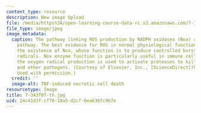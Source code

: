 ```yaml
---
content_type: resource
description: New image Upload
file: /media/https%3A/open-learning-course-data-rc.s3.amazonaws.com/7-343-the-radical-consequences-of-respiration-reactive-oxygen-species-in-aging-and-disease-fall-2007/24c41d3fcf7018a5d2cf6ea636fc9b7e_7-343f07-th.jpg
file_type: image/jpeg
image_metadata:
  caption: The pathway linking ROS production by NADPH oxidases (Nox) and TNFalpha
    pathway. The best evidence for ROS in normal physiological functioning comes from
    the existence of Nox, whose function is to produce controlled bursts of oxygen
    radicals. Nox enzyme function is particularly useful in immune cells in which
    the oxygen radical production is used to activate proteases to kill invading bacteria
    and other pathogens. (Courtesy of Elsevier, Inc., [ScienceDirect](http://www.sciencedirect.com/).
    Used with permission.)
  credit: ''
  image-alt: TNF-induced necrotic cell death
resourcetype: Image
title: 7-343f07-th.jpg
uid: 24c41d3f-cf70-18a5-d2cf-6ea636fc9b7e
---
```

